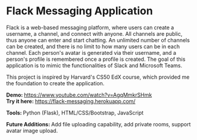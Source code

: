 # Flack Messaging Application

Flack is a web-based messaging platform, where users can create a username, a channel, and connect with anyone. All channels are public, thus anyone can enter and start chatting. An unlimited number of channels can be created, and there is no limit to how many users can be in each channel. Each person's avatar is generated via their username, and a person's profile is remembered once a profile is created. The goal of this application is to mimic the functionalities of Slack and Microsoft Teams.

This project is inspired by Harvard's CS50 EdX course, which provided me the foundation to create the application. 

<b>Demo: </b> https://www.youtube.com/watch?v=AgqMmkrSHmk
<br>
<b>Try it here: </b> https://flack-messaging.herokuapp.com/

<b>Tools: </b>Python (Flask), HTML/CSS/Bootstrap, JavaScript 

<b>Future Additions: </b> Add file uploading capability, add private rooms, support avatar image upload.
